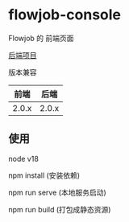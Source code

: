 # flowjob-console

Flowjob 的 前端页面

[后端项目](https://github.com/limbo-world/flowjob)

版本兼容

|前端|后端|
|---|---|
|2.0.x|2.0.x|

## 使用

node v18

npm install (安装依赖)

npm run serve (本地服务启动)

npm run build (打包成静态资源)
